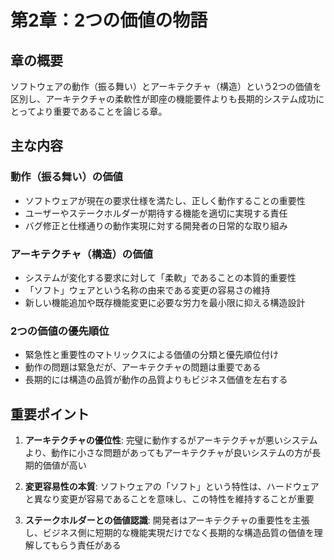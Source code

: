 # 第2章：2つの価値の物語

## 章の概要
ソフトウェアの動作（振る舞い）とアーキテクチャ（構造）という2つの価値を区別し、アーキテクチャの柔軟性が即座の機能要件よりも長期的システム成功にとってより重要であることを論じる章。

## 主な内容

### 動作（振る舞い）の価値
- ソフトウェアが現在の要求仕様を満たし、正しく動作することの重要性
- ユーザーやステークホルダーが期待する機能を適切に実現する責任
- バグ修正と仕様通りの動作実現に対する開発者の日常的な取り組み

### アーキテクチャ（構造）の価値
- システムが変化する要求に対して「柔軟」であることの本質的重要性
- 「ソフト」ウェアという名称の由来である変更の容易さの維持
- 新しい機能追加や既存機能変更に必要な労力を最小限に抑える構造設計

### 2つの価値の優先順位
- 緊急性と重要性のマトリックスによる価値の分類と優先順位付け
- 動作の問題は緊急だが、アーキテクチャの問題は重要である
- 長期的には構造の品質が動作の品質よりもビジネス価値を左右する

## 重要ポイント

1. **アーキテクチャの優位性**: 完璧に動作するがアーキテクチャが悪いシステムより、動作に小さな問題があってもアーキテクチャが良いシステムの方が長期的価値が高い

2. **変更容易性の本質**: ソフトウェアの「ソフト」という特性は、ハードウェアと異なり変更が容易であることを意味し、この特性を維持することが重要

3. **ステークホルダーとの価値認識**: 開発者はアーキテクチャの重要性を主張し、ビジネス側に短期的な機能実現だけでなく長期的な構造品質の価値を理解してもらう責任がある